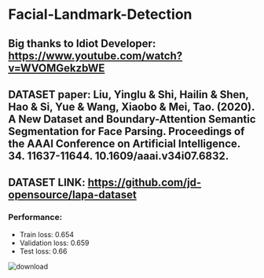 # Facial-Landmark-Detection
## Big thanks to Idiot Developer: https://www.youtube.com/watch?v=WVOMGekzbWE
## DATASET paper: Liu, Yinglu & Shi, Hailin & Shen, Hao & Si, Yue & Wang, Xiaobo & Mei, Tao. (2020). A New Dataset and Boundary-Attention Semantic Segmentation for Face Parsing. Proceedings of the AAAI Conference on Artificial Intelligence. 34. 11637-11644. 10.1609/aaai.v34i07.6832.
## DATASET LINK: https://github.com/jd-opensource/lapa-dataset

### Performance:
  - Train loss: 0.654
  - Validation loss: 0.659
  - Test loss: 0.66
    
![download](https://github.com/abdo-ashraf/Facial-Landmark-Detection/assets/88582125/8d82581c-50ab-40ba-8081-4160387f3f0d)
